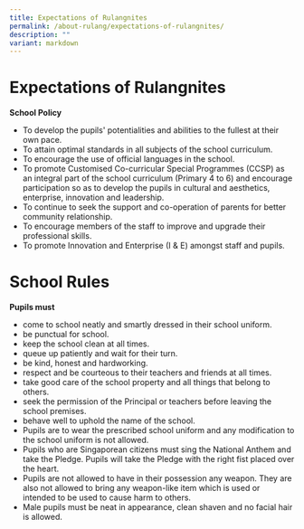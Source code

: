 ```yaml
---
title: Expectations of Rulangnites
permalink: /about-rulang/expectations-of-rulangnites/
description: ""
variant: markdown
---
```

# Expectations of Rulangnites

**School Policy**

- To develop the pupils' potentialities and abilities to the fullest at their own pace.
- To attain optimal standards in all subjects of the school curriculum.
- To encourage the use of official languages in the school.
- To promote Customised Co-curricular Special Programmes (CCSP) as an integral part of the school curriculum (Primary 4 to 6) and encourage participation so as to develop the pupils in cultural and aesthetics, enterprise, innovation and leadership.
- To continue to seek the support and co-operation of parents for better community relationship.
- To encourage members of the staff to improve and upgrade their professional skills.
- To promote Innovation and Enterprise (I & E) amongst staff and pupils.

# School Rules

**Pupils must**

- come to school neatly and smartly dressed in their school uniform.
- be punctual for school.
- keep the school clean at all times.
- queue up patiently and wait for their turn.
- be kind, honest and hardworking.
- respect and be courteous to their teachers and friends at all times.
- take good care of the school property and all things that belong to others.
- seek the permission of the Principal or teachers before leaving the school premises.
- behave well to uphold the name of the school.
- Pupils are to wear the prescribed school uniform and any modification to the school uniform is not allowed.
- Pupils who are Singaporean citizens must sing the National Anthem and take the Pledge. Pupils will take the Pledge with the right fist placed over the heart.
- Pupils are not allowed to have in their possession any weapon. They are also not allowed to bring any weapon-like item which is used or intended to be used to cause harm to others.
- Male pupils must be neat in appearance, clean shaven and no facial hair is allowed.
